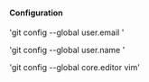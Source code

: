#### Configuration
'git config --global user.email <github email>'

'git config --global user.name <github username>'

'git config --global core.editor vim'
